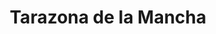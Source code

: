 ---
title: Tarazona de la Mancha
url: /tarazona-de-la-mancha/
latitude: 39.261
longitude: -1.918
---